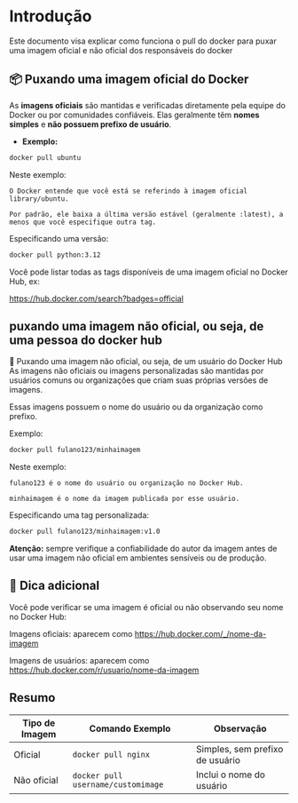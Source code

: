 # Introdução

Este documento visa explicar como funciona o pull do docker para puxar uma imagem oficial e não oficial dos responsáveis do docker

## 📦 Puxando uma imagem **oficial** do Docker

As **imagens oficiais** são mantidas e verificadas diretamente pela equipe do Docker ou por comunidades confiáveis. Elas geralmente têm **nomes simples** e **não possuem prefixo de usuário**.

- **Exemplo:**

```bash
docker pull ubuntu
```

Neste exemplo:

    O Docker entende que você está se referindo à imagem oficial library/ubuntu.

    Por padrão, ele baixa a última versão estável (geralmente :latest), a menos que você especifique outra tag.

Especificando uma versão:

```bash
docker pull python:3.12
```

Você pode listar todas as tags disponíveis de uma imagem oficial no Docker Hub, ex: 

https://hub.docker.com/search?badges=official


## puxando uma imagem não oficial, ou seja, de uma pessoa do docker hub


👤 Puxando uma imagem não oficial, ou seja, de um usuário do Docker Hub
As imagens não oficiais ou imagens personalizadas são mantidas por usuários comuns ou organizações que criam suas próprias versões de imagens.

Essas imagens possuem o nome do usuário ou da organização como prefixo.

Exemplo:

```bash
docker pull fulano123/minhaimagem
```

Neste exemplo:

    fulano123 é o nome do usuário ou organização no Docker Hub.

    minhaimagem é o nome da imagem publicada por esse usuário.

Especificando uma tag personalizada:

```bash
docker pull fulano123/minhaimagem:v1.0
```

**Atenção:** sempre verifique a confiabilidade do autor da imagem antes de usar uma imagem não oficial em ambientes sensíveis ou de produção.

## 🧠 Dica adicional

Você pode verificar se uma imagem é oficial ou não observando seu nome no Docker Hub:

Imagens oficiais: aparecem como https://hub.docker.com/_/nome-da-imagem

Imagens de usuários: aparecem como https://hub.docker.com/r/usuario/nome-da-imagem

## Resumo 

| Tipo de Imagem | Comando Exemplo                    | Observação                      |
| -------------- | ---------------------------------- | ------------------------------- |
| Oficial        | `docker pull nginx`                | Simples, sem prefixo de usuário |
| Não oficial    | `docker pull username/customimage` | Inclui o nome do usuário        |

